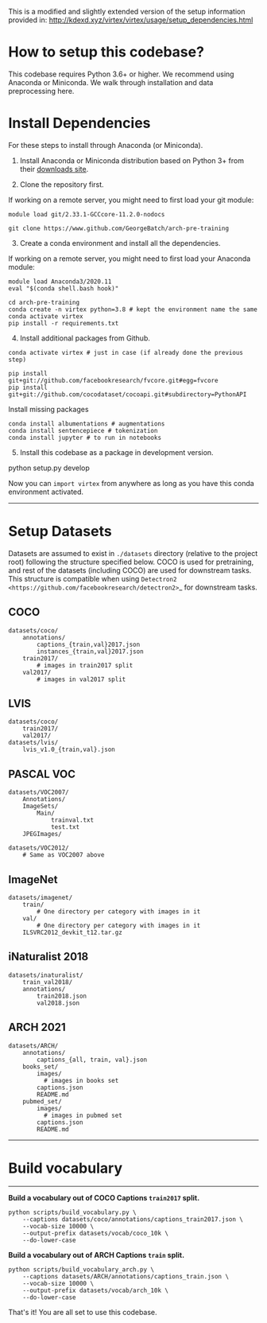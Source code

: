 This is a modified and slightly extended version of the setup information
provided in:
http://kdexd.xyz/virtex/virtex/usage/setup_dependencies.html

# How to setup this codebase?

This codebase requires Python 3.6+ or higher. We recommend using Anaconda or
Miniconda. We walk through installation and data preprocessing here.


# Install Dependencies

For these steps to install through Anaconda (or Miniconda).

1. Install Anaconda or Miniconda distribution based on Python 3+ from their
   [downloads site](https://conda.io/docs/user-guide/install/download.html).

2. Clone the repository first.

If working on a remote server, you might need to first load your git
module:

```shell
module load git/2.33.1-GCCcore-11.2.0-nodocs
```

```shell
git clone https://www.github.com/GeorgeBatch/arch-pre-training
```

3. Create a conda environment and install all the dependencies.

If working on a remote server, you might need to first load your Anaconda
module:

```shell
module load Anaconda3/2020.11
eval "$(conda shell.bash hook)"
```


```shell
cd arch-pre-training
conda create -n virtex python=3.8 # kept the environment name the same
conda activate virtex
pip install -r requirements.txt
```

4. Install additional packages from Github.

```shell
conda activate virtex # just in case (if already done the previous step)

pip install git+git://github.com/facebookresearch/fvcore.git#egg=fvcore
pip install git+git://github.com/cocodataset/cocoapi.git#subdirectory=PythonAPI
```

Install missing packages

```shell
conda install albumentations # augmentations
conda install sentencepiece # tokenization
conda install jupyter # to run in notebooks
```


5. Install this codebase as a package in development version.

python setup.py develop

Now you can ``import virtex`` from anywhere as long as you have this conda
environment activated.

-------------------------------------------------------------------------------


# Setup Datasets

Datasets are assumed to exist in ``./datasets`` directory (relative to the
project root) following the structure specified below. COCO is used for
pretraining, and rest of the datasets (including COCO) are used for downstream
tasks. This structure is compatible when using
`Detectron2 <https://github.com/facebookresearch/detectron2>`_ for downstream
tasks.

## COCO

```
datasets/coco/
    annotations/
        captions_{train,val}2017.json
        instances_{train,val}2017.json
    train2017/
        # images in train2017 split
    val2017/
        # images in val2017 split
```

## LVIS
```
datasets/coco/
    train2017/
    val2017/
datasets/lvis/
    lvis_v1.0_{train,val}.json
```

## PASCAL VOC

```
datasets/VOC2007/
    Annotations/
    ImageSets/
        Main/
            trainval.txt
            test.txt
    JPEGImages/

datasets/VOC2012/
    # Same as VOC2007 above
```

## ImageNet

```
datasets/imagenet/
    train/
        # One directory per category with images in it
    val/
        # One directory per category with images in it
    ILSVRC2012_devkit_t12.tar.gz
```

## iNaturalist 2018

```
datasets/inaturalist/
    train_val2018/
    annotations/
        train2018.json
        val2018.json
```

## ARCH 2021

```
datasets/ARCH/
    annotations/
        captions_{all, train, val}.json
    books_set/
        images/
          # images in books set
        captions.json
        README.md
    pubmed_set/
        images/
          # images in pubmed set
        captions.json
        README.md
```

-------------------------------------------------------------------------------


# Build vocabulary
----------------

**Build a vocabulary out of COCO Captions ``train2017`` split.**

```shell
python scripts/build_vocabulary.py \
    --captions datasets/coco/annotations/captions_train2017.json \
    --vocab-size 10000 \
    --output-prefix datasets/vocab/coco_10k \
    --do-lower-case
```

**Build a vocabulary out of ARCH Captions ``train`` split.**

```shell
python scripts/build_vocabulary_arch.py \
    --captions datasets/ARCH/annotations/captions_train.json \
    --vocab-size 10000 \
    --output-prefix datasets/vocab/arch_10k \
    --do-lower-case
```

That's it! You are all set to use this codebase.
